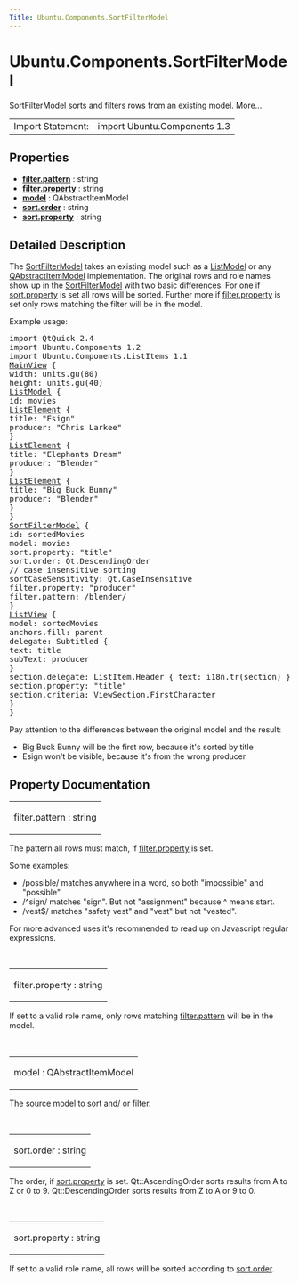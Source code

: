 ```yaml
---
Title: Ubuntu.Components.SortFilterModel
---
```


# Ubuntu.Components.SortFilterModel

<span class="subtitle"></span>
<!-- $$$SortFilterModel-brief -->
<p>SortFilterModel sorts and filters rows from an existing model. More...</p>
<!-- @@@SortFilterModel -->
<table class="alignedsummary">
<tr><td class="memItemLeft rightAlign topAlign"> Import Statement:</td><td class="memItemRight bottomAlign"> import Ubuntu.Components 1.3</td></tr></table><ul>
</ul>
<h2 id="properties">Properties</h2>
<ul>
<li class="fn"><b><b><a href="#filter.pattern-prop">filter.pattern</a></b></b> : string</li>
<li class="fn"><b><b><a href="#filter.property-prop">filter.property</a></b></b> : string</li>
<li class="fn"><b><b><a href="#model-prop">model</a></b></b> : QAbstractItemModel</li>
<li class="fn"><b><b><a href="#sort.order-prop">sort.order</a></b></b> : string</li>
<li class="fn"><b><b><a href="#sort.property-prop">sort.property</a></b></b> : string</li>
</ul>
<!-- $$$SortFilterModel-description -->
<h2 id="details">Detailed Description</h2>
</p>
<p>The <a href="index.html">SortFilterModel</a> takes an existing model such as a <a href="../sdk-14.10/QtQuick.qtquick-modelviewsdata-modelview.md#listmodel">ListModel</a> or any <a href="../sdk-14.10/QtQuick.qtquick-modelviewsdata-cppmodels.md#qabstractitemmodel">QAbstractItemModel</a> implementation. The original rows and role names show up in the <a href="index.html">SortFilterModel</a> with two basic differences. For one if <a href="#sort.property-prop">sort.property</a> is set all rows will be sorted. Further more if <a href="#filter.property-prop">filter.property</a> is set only rows matching the filter will be in the model.</p>
<p>Example usage:</p>
<pre class="qml">import QtQuick 2.4
import Ubuntu.Components 1.2
import Ubuntu.Components.ListItems 1.1
<span class="type"><a href="Ubuntu.Components.MainView.md">MainView</a></span> {
<span class="name">width</span>: <span class="name">units</span>.<span class="name">gu</span>(<span class="number">80</span>)
<span class="name">height</span>: <span class="name">units</span>.<span class="name">gu</span>(<span class="number">40</span>)
<span class="type"><a href="../sdk-14.10/QtQml.ListModel.md">ListModel</a></span> {
<span class="name">id</span>: <span class="name">movies</span>
<span class="type"><a href="../sdk-14.10/QtQml.ListElement.md">ListElement</a></span> {
<span class="name">title</span>: <span class="string">&quot;Esign&quot;</span>
<span class="name">producer</span>: <span class="string">&quot;Chris Larkee&quot;</span>
}
<span class="type"><a href="../sdk-14.10/QtQml.ListElement.md">ListElement</a></span> {
<span class="name">title</span>: <span class="string">&quot;Elephants Dream&quot;</span>
<span class="name">producer</span>: <span class="string">&quot;Blender&quot;</span>
}
<span class="type"><a href="../sdk-14.10/QtQml.ListElement.md">ListElement</a></span> {
<span class="name">title</span>: <span class="string">&quot;Big Buck Bunny&quot;</span>
<span class="name">producer</span>: <span class="string">&quot;Blender&quot;</span>
}
}
<span class="type"><a href="index.html">SortFilterModel</a></span> {
<span class="name">id</span>: <span class="name">sortedMovies</span>
<span class="name">model</span>: <span class="name">movies</span>
<span class="name">sort</span>.property: <span class="string">&quot;title&quot;</span>
<span class="name">sort</span>.order: <span class="name">Qt</span>.<span class="name">DescendingOrder</span>
<span class="comment">// case insensitive sorting</span>
<span class="name">sortCaseSensitivity</span>: <span class="name">Qt</span>.<span class="name">CaseInsensitive</span>
<span class="name">filter</span>.property: <span class="string">&quot;producer&quot;</span>
<span class="name">filter</span>.pattern: /blender/
}
<span class="type"><a href="../sdk-14.10/QtQuick.ListView.md">ListView</a></span> {
<span class="name">model</span>: <span class="name">sortedMovies</span>
<span class="name">anchors</span>.fill: <span class="name">parent</span>
<span class="name">delegate</span>: <span class="name">Subtitled</span> {
<span class="name">text</span>: <span class="name">title</span>
<span class="name">subText</span>: <span class="name">producer</span>
}
<span class="name">section</span>.delegate: <span class="name">ListItem</span>.Header { <span class="name">text</span>: <span class="name">i18n</span>.<span class="name">tr</span>(<span class="name">section</span>) }
<span class="name">section</span>.property: <span class="string">&quot;title&quot;</span>
<span class="name">section</span>.criteria: <span class="name">ViewSection</span>.<span class="name">FirstCharacter</span>
}
}</pre>
<p>Pay attention to the differences between the original model and the result:</p>
<ul>
<li>Big Buck Bunny will be the first row, because it's sorted by title</li>
<li>Esign won't be visible, because it's from the wrong producer</li>
</ul>
<!-- @@@SortFilterModel -->
<h2>Property Documentation</h2>
<!-- $$$filter.pattern -->
<table class="qmlname"><tr valign="top" id="filter.pattern-prop"><td class="tblQmlPropNode"><p><span class="name">filter.pattern</span> : <span class="type">string</span></p></td></tr></table><p>The pattern all rows must match, if <a href="#filter.property-prop">filter.property</a> is set.</p>
<p>Some examples:</p>
<ul>
<li>/possible/ matches anywhere in a word, so both &quot;impossible&quot; and &quot;possible&quot;.</li>
<li>/^sign/ matches &quot;sign&quot;. But not &quot;assignment&quot; because ^ means start.</li>
<li>/vest$/ matches &quot;safety vest&quot; and &quot;vest&quot; but not &quot;vested&quot;.</li>
</ul>
<p>For more advanced uses it's recommended to read up on Javascript regular expressions.</p>
<!-- @@@filter.pattern -->
<br/>
<!-- $$$filter.property -->
<table class="qmlname"><tr valign="top" id="filter.property-prop"><td class="tblQmlPropNode"><p><span class="name">filter.property</span> : <span class="type">string</span></p></td></tr></table><p>If set to a valid role name, only rows matching <a href="#filter.pattern-prop">filter.pattern</a> will be in the model.</p>
<!-- @@@filter.property -->
<br/>
<!-- $$$model -->
<table class="qmlname"><tr valign="top" id="model-prop"><td class="tblQmlPropNode"><p><span class="name">model</span> : <span class="type">QAbstractItemModel</span></p></td></tr></table><p>The source model to sort and/ or filter.</p>
<!-- @@@model -->
<br/>
<!-- $$$sort.order -->
<table class="qmlname"><tr valign="top" id="sort.order-prop"><td class="tblQmlPropNode"><p><span class="name">sort.order</span> : <span class="type">string</span></p></td></tr></table><p>The order, if <a href="#sort.property-prop">sort.property</a> is set. Qt::AscendingOrder sorts results from A to Z or 0 to 9. Qt::DescendingOrder sorts results from Z to A or 9 to 0.</p>
<!-- @@@sort.order -->
<br/>
<!-- $$$sort.property -->
<table class="qmlname"><tr valign="top" id="sort.property-prop"><td class="tblQmlPropNode"><p><span class="name">sort.property</span> : <span class="type">string</span></p></td></tr></table><p>If set to a valid role name, all rows will be sorted according to <a href="#sort.order-prop">sort.order</a>.</p>
<!-- @@@sort.property -->
<br/>

